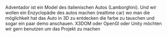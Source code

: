 Adventador ist ein Model des italienischen Autos (Lamborghini).
Und wir wollen ein Enzyclopädie des autos machen (realtime car) wo man die möglichkeit hat das Auto in 3D zu entdecken
die farbe zu tauschen und sogar ein paar demo anschauen.
X3DOM oder OpenGl oder Unity möchten wir gern benutzen um das Projekt zu machen